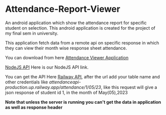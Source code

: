 # Attendance-Report-Viewer
An android application which show the attendance report for specific student on selection.
This android application is created for the project of my final sem in university.

This application fetch data from a remote api on specific response in which they can view their month wise response sheet attendance.

You can download from here 
[Attendance Viewer Application](https://drive.google.com/file/d/18WgAdPy4MtNFyI22Fz-UayQN0HMrqA_z/view?usp=sharing "Google Drive")

[NodeJS API](https://github.com/y9rabbito/attendance_api "Attendance API") Here is our NodeJS API link.

You can get the API Here [Railway API](attendanceapi-production.up.railway.app "Railway API"), after the url add your table name and other credentials like _attendanceapi-production.up.railway.app/attendance/1/05/23_, like this request will give a json response of student id 1, in the month of May(05),2023

**Note that unless the server is running you can't get the data in application as well as response header**
